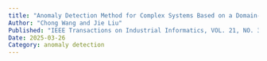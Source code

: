 ```yaml
---
title: "Anomaly Detection Method for Complex Systems Based on a Domain-Adaptive Causal Decoupling Model"
Author: "Chong Wang and Jie Liu"
Published: "IEEE Transactions on Industrial Informatics, VOL. 21, NO. 3, MARCH 2025"
Date: 2025-03-26
Category: anomaly detection
---
```

